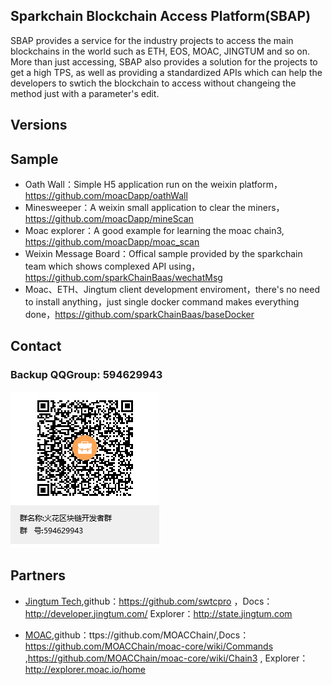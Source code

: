 ## Sparkchain Blockchain Access Platform(SBAP)

SBAP provides a service for the industry projects to access the main blockchains in the world such as ETH, EOS, MOAC, JINGTUM and so on. More than just accessing, SBAP also provides a solution for the projects to get a high TPS, as well as providing a standardized APIs which can help the developers to swtich the blockchain to access without changeing the method just with a parameter's edit.

## Versions

## Sample

 - Oath Wall：Simple H5 application run on the weixin platform，https://github.com/moacDapp/oathWall
 - Minesweeper：A weixin small application to clear the miners，https://github.com/moacDapp/mineScan
 - Moac explorer：A good example for learning the moac chain3, https://github.com/moacDapp/moac_scan
 - Weixin Message Board：Offical sample provided by the sparkchain team which shows complexed API using，https://github.com/sparkChainBaas/wechatMsg
 - Moac、ETH、Jingtum client development enviroment，there's no need to install anything，just single docker command makes everything done，https://github.com/sparkChainBaas/baseDocker

## Contact

### Backup QQGroup: 594629943
![QQ Group：594629943](./doc/sp.png)


## Partners

 - <a href="https://www.jingtum.com/">Jingtum Tech</a>,github：https://github.com/swtcpro ，Docs：http://developer.jingtum.com/  Explorer：http://state.jingtum.com

 - <a href="http://www.moac.io/">MOAC</a>,github：ttps://github.com/MOACChain/,Docs：https://github.com/MOACChain/moac-core/wiki/Commands ,https://github.com/MOACChain/moac-core/wiki/Chain3 , Explorer：http://explorer.moac.io/home
